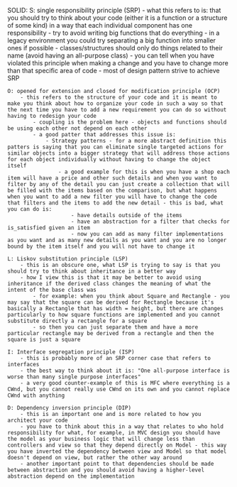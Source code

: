 SOLID:
    S: single responsibility principle (SRP)
        - what this refers to is: that you should try to think about your code (either it is a function or a structure of some kind) in a way that each individual component has one responsibility
            - try to avoid writing big functions that do everything - in a legacy environment you could try separating a big function into smaller ones if possible
            - classes/structures should only do things related to their name (avoid having an all-purpose class)
            - you can tell when you have violated this principle when making a change and you have to change more than that specific area of code
            - most of design pattern strive to achieve SRP
    
    O: opened for extension and closed for modification principle (OCP)
        - this refers to the structure of your code and it is meant to make you think about how to organize your code in such a way so that the next time you have to add a new requirement you can do so without having to redesign your code
            - coupling is the problem here - objects and functions should be using each other not depend on each other
            - a good patter that addresses this issue is:
                - Strategy patterns - for a more abstract definition this patters is saying that you can eliminate single targeted actions for similar objects into a bigger strategy that will address those actions for each object individually without having to change the object itself
                    - a good example for this is when you have a shop each item will have a price and other such details and when you want to filter by any of the detail you can just create a collection that will be filled with the items based on the comparison, but what happens when you want to add a new filter you will have to change the code that filters and the items to add the new detail - this is bad, what you can do is:
                        - have details outside of the items
                        - have an abstraction for a filter that checks for is_satisfied given an item
                        - now you can add as many filter implementations as you want and as many new details as you want and you are no longer bound by the item itself and you will not have to change it

    L: Liskov substitution principle (LSP)
        - this is an obscure one, what LSP is trying to say is that you should try to think about inheritance in a better way
        - how I view this is that it may be better to avoid using inheritance if the derived class changes the meaning of what the intent of the base class was
            - for example: when you think about Square and Rectangle - you may say that the square can be derived for Rectangle because it's basically a Rectangle that has width = height, but there are changes particularly to how square functions are implemented and you cannot substitute directly a rectangle for a square
            - so then you can just separate them and have a more particular rectangle may be derived from a rectangle and then the square is just a square
    
    I: Interface segregation principle (ISP)
        - this is probably more of an SRP corner case that refers to interfaces
        - the best way to think about it is: "One all-purpose interface is worse than many single purpose interfaces"
        - a very good counter-example of this is MFC where everything is a CWnd, but you cannot really use CWnd on its own and you cannot replace CWnd with anything

    D: Dependency inversion principle (DIP)
        - this is an important one and is more related to how you architect your code
        - you have to think about this in a way that relates to who hold responsibility for what, for example, in MVC design you should have the model as your business logic that will change less than controllers and view so that they depend directly on Model - this way you have inverted the dependency between view and Model so that model doesn't depend on view, but rather the other way around
        - another important point to that dependencies should be made between abstraction and you should avoid having a higher-level abstraction depend on the implementation